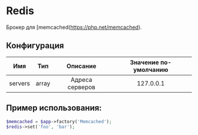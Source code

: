 # Redis
Брокер для [memcached(https://php.net/memcached).


## Конфигурация
|Имя|     Тип|       Описание| Значение по-умолчанию|
|:-------:|:---:|:--------------:|:---------------------:|
|servers|array| Адреса серверов |127.0.0.1|

## Пример использования:

```php
$memcached = $app->factory('Memcached');
$redis->set('foo', 'bar');
```
